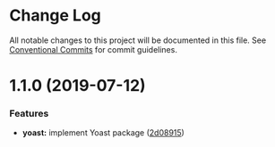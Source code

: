 # Change Log

All notable changes to this project will be documented in this file.
See [Conventional Commits](https://conventionalcommits.org) for commit guidelines.

# 1.1.0 (2019-07-12)


### Features

* **yoast:** implement Yoast package ([2d08915](https://github.com/frontity/frontity/commit/2d08915))
